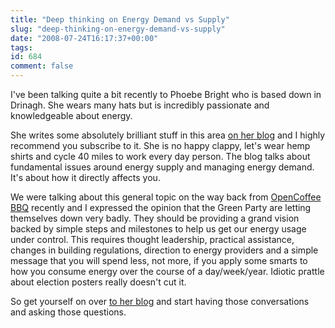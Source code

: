 ```yaml
---
title: "Deep thinking on Energy Demand vs Supply"
slug: "deep-thinking-on-energy-demand-vs-supply"
date: "2008-07-24T16:17:37+00:00"
tags:
id: 684
comment: false
---
```


I've been talking quite a bit recently to Phoebe Bright who is based down in Drinagh. She wears many hats but is incredibly passionate and knowledgeable about energy.

She writes some absolutely brilliant stuff in this area [on her blog](http://pbjots.blogspot.com/2008/07/energy-demand-just-because-we-want-it.html) and I highly recommend you subscribe to it. She is no happy clappy, let's wear hemp shirts and cycle 40 miles to work every day person. The blog talks about fundamental issues around energy supply and managing energy demand. It's about how it directly affects you.

We were talking about this general topic on the way back from [OpenCoffee BBQ](http://www.opencoffeeclub-bbq.com/) recently and I expressed the opinion that the Green Party are letting themselves down very badly. They should be providing a grand vision backed by simple steps and milestones to help us get our energy usage under control. This requires thought leadership, practical assistance, changes in building regulations, direction to energy providers and a simple message that you will spend less, not more, if you apply some smarts to how you consume energy over the course of a day/week/year. Idiotic prattle about election posters really doesn't cut it.

So get yourself on over [to her blog](http://pbjots.blogspot.com/) and start having those conversations and asking those questions.
